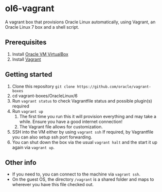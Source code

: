 # ol6-vagrant
A vagrant box that provisions Oracle Linux automatically, using Vagrant, an Oracle Linux 7 box and a shell script.

## Prerequisites
1. Install [Oracle VM VirtualBox](https://www.virtualbox.org/wiki/Downloads)
2. Install [Vagrant](https://vagrantup.com/)

## Getting started
1. Clone this repository `git clone https://github.com/oracle/vagrant-boxes`
2. cd vagrant-boxes/OracleLinux/6
3. Run `vagrant status` to check Vagrantfile status and possible plugin(s) required
4. Run `vagrant up`
   1. The first time you run this it will provision everything and may take a while. Ensure you have a good internet connection!
   2. The Vagrant file allows for customization.
5. SSH into the VM either by using `vagrant ssh` 
   If required, by Vagrantfile you can also setup ssh port forwarding.
6. You can shut down the box via the usual `vagrant halt` and the start it up again via `vagrant up`.

## Other info

* If you need to, you can connect to the machine via `vagrant ssh`.
* On the guest OS, the directory `/vagrant` is a shared folder and maps to wherever you have this file checked out.
